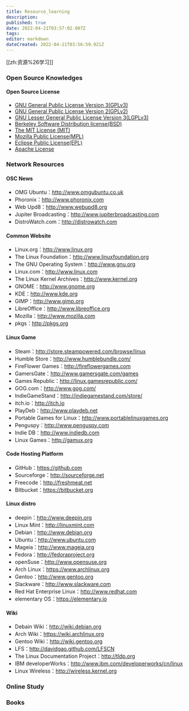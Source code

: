 ```yaml
---
title: Resource_learning
description: 
published: true
date: 2022-04-21T03:57:02.007Z
tags: 
editor: markdown
dateCreated: 2022-04-21T03:56:59.921Z
---
```


[[zh:资源%26学习]]
### Open Source Knowledges

#### Open Source License
* [GNU General Public License Version 3(GPLv3)](http://www.gnu.org/licenses/gpl-3.0.html)
* [GNU General Public License Version 2(GPLv2)](http://www.gnu.org/licenses/gpl-2.0.html)
* [GNU Lesser General Public License Version 3(LGPLv3)](http://www.gnu.org/licenses/lgpl-3.0.html)
* [Berkeley Software Distribution license(BSD)](http://www.freebsd.org/copyright/freebsd-license.html)
* [The MIT License (MIT)](http://opensource.org/licenses/mit-license.php)
* [Mozilla Public License(MPL)](https://www.mozilla.org/MPL)
* [Eclipse Public License(EPL)](http://www.eclipse.org/legal/epl-v10.html)
* [Apache License](http://www.apache.org/licenses/)

### Network Resources

#### OSC News
* OMG Ubuntu：http://www.omgubuntu.co.uk
* Phoronix：http://www.phoronix.com
* Web Upd8：http://www.webupd8.org
* Jupiter Broadcasting：http://www.jupiterbroadcasting.com
* DistroWatch.com：http://distrowatch.com

#### Common Website

* Linux.org：http://www.linux.org
* The Linux Foundation：http://www.linuxfoundation.org
* The GNU Operating System：http://www.gnu.org
* Linux.com：http://www.linux.com
* The Linux Kernel Archives：http://www.kernel.org
* GNOME：http://www.gnome.org
* KDE：http://www.kde.org
* GIMP：http://www.gimp.org
* LibreOffice：http://www.libreoffice.org
* Mozilla：http://www.mozilla.com
* pkgs：http://pkgs.org

#### Linux Game

* Steam：http://store.steampowered.com/browse/linux
* Humble Store：http://www.humblebundle.com/
* FireFlower Games：http://fireflowergames.com
* GamersGate：http://www.gamersgate.com/games
* Games Republic：http://linux.gamesrepublic.com/
* GOG.com：http://www.gog.com/
* IndieGameStand：http://indiegamestand.com/store/
* itch.io：http://itch.io
* PlayDeb：http://www.playdeb.net
* Portable Games for Linux：http://www.portablelinuxgames.org
* Penguspy：http://www.penguspy.com
* Indie DB：http://www.indiedb.com
* Linux Games：http://gamux.org

#### Code Hosting Platform

* GitHub：https://github.com
* Sourceforge：http://sourceforge.net
* Freecode：http://freshmeat.net
* Bitbucket：https://bitbucket.org

#### Linux distro

* deepin：http://www.deepin.org
* Linux Mint：http://linuxmint.com
* Debian：http://www.debian.org
* Ubuntu：http://www.ubuntu.com
* Mageia：http://www.mageia.org
* Fedora：http://fedoraproject.org
* openSuse：http://www.opensuse.org
* Arch Linux：https://www.archlinux.org
* Gentoo：http://www.gentoo.org
* Slackware：http://www.slackware.com
* Red Hat Enterprise Linux：http://www.redhat.com
* elementary OS：https://elementary.io


#### Wiki

* Debain Wiki：http://wiki.debian.org
* Arch Wiki：https://wiki.archlinux.org
* Gentoo Wiki：http://wiki.gentoo.org
* LFS：http://davidgao.github.com/LFSCN
* The Linux Documentation Project：http://tldp.org
* IBM developerWorks：http://www.ibm.com/developerworks/cn/linux
* Linux Wireless：http://wireless.kernel.org


### Online Study

### Books